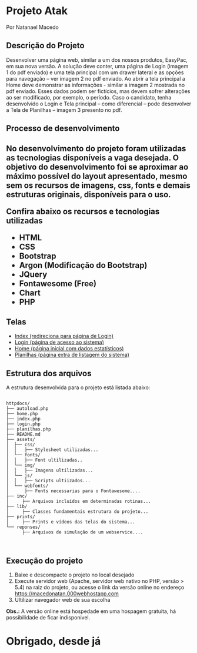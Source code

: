 <h1>Projeto Atak</h1>
<p>Por Natanael Macedo</p>

<h2>Descrição do Projeto</h2>

<p>Desenvolver uma página web, similar a um dos nossos produtos, EasyPac, em sua nova
versão. A solução deve conter, uma página de Login (imagem 1 do pdf enviado) e uma tela principal com um drawer lateral
e as opções para navegação – ver imagem 2 no pdf enviado. Ao abrir a tela principal a Home deve demonstrar as informações - similar a imagem 2 mostrada no pdf enviado. Esses dados podem ser fictícios, mas devem sofrer alterações ao ser modificado, por exemplo, o período. Caso o candidato, tenha desenvolvido o Login e Tela principal – como diferencial – pode desenvolver a Tela de Planilhas – imagem 3 presento no pdf.</p>

<h2>Processo de desenvolvimento<h2>

<p>No desenvolvimento do projeto foram utilizadas as tecnologias disponíveis a vaga desejada. O objetivo do desenvolvimento foi se aproximar ao máximo possível do layout apresentado, mesmo sem os recursos de imagens, css, fonts e demais estruturas originais, disponíveis para o uso.</p>

<p>Confira abaixo os recursos e tecnologias utilizadas</p>

<ul>
    <li>HTML</li>
    <li>CSS</li>
    <li>Bootstrap</li>
    <li>Argon (Modificação do Bootstrap)</li>
    <li>JQuery</li>
    <li>Fontawesome (Free)</li>
    <li>Chart</li>
    <li>PHP</li>
</ul>

<h2>Telas</h2>
<ul>
    <li><a href="https://macedonatan.000webhostapp.com">Index (redireciona para página de Login)</a></li>
    <li><a href="https://macedonatan.000webhostapp.com/login.php">Login (página de acesso ao sistema)</a></li>
    <li><a href="https://macedonatan.000webhostapp.com/home.php">Home (página inicial com dados estatísticos)</a></li>
    <li><a href="https://macedonatan.000webhostapp.com/planilhas.php">Planilhas (página extra de listagem do sistema)</a></li>
</ul>

<h2>Estrutura dos arquivos</h2>

<p>A estrutura desenvolvida para o projeto está listada abaixo:</p>

<div class="highlighter-rouge"><div class="highlight"><pre class="highlight"><code>
httpdocs/
├── autoload.php
├── home.php
├── index.php
├── login.php
├── planilhas.php
├── README.md
├── assets/
│  ├── css/
│  │   ├── Stylesheet utilizadas...
│  └── fonts/
│  │   ├── Font ultilizadas..
│  └── img/
│  │   ├── Imagens ultilizadas...
│  └── js/
│  │   ├── Scripts ultiizados...
│  └── webfonts/
│      ├── Fonts necessarias para o Fontawesome....
├── inc/
│     ├── Arquivos incluídos em determinadas rotinas...
├── lib/
│     ├── Classes fundamentais estrutura do projeto...
├── prints/
│     ├── Prints e vídeos das telas do sistema...
└── reponses/
      ├── Arquivos de simulação de um webservice....

</code></pre></div></div>

<h2>Execução do projeto</h2>
<ol>
    <li>Baixe e descompacte o projeto no local desejado</li>
    <li>Execute servidor web (Apache, servidor web nativo no PHP, versão > 5.4) na raiz do projeto, ou acesse o link da versão online no endereço <a href="https://macedonatan.000webhostapp.com">https://macedonatan.000webhostapp.com</a></li>
    <li>Ultilizar navegador web de sua escolha</li>
</ol>

<p><b>Obs.:</b> A versão online está hospedade em uma hospagem gratuita, há possibilidade de ficar indisponivel.</p>

<h1>Obrigado, desde já</h1>
